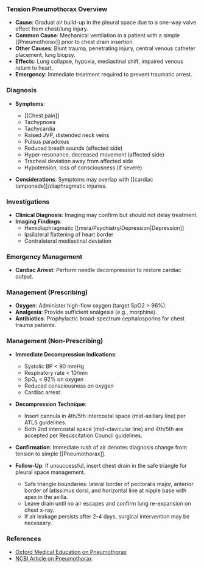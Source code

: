 ### Tension Pneumothorax Overview
- **Cause**: Gradual air build-up in the pleural space due to a one-way valve effect from chest/lung injury.
- **Common Cause**: Mechanical ventilation in a patient with a simple [[Pneumothorax]] prior to chest drain insertion.
- **Other Causes**: Blunt trauma, penetrating injury, central venous catheter placement, lung biopsy.
- **Effects**: Lung collapse, hypoxia, mediastinal shift, impaired venous return to heart.
- **Emergency**: Immediate treatment required to prevent traumatic arrest.

### Diagnosis
- **Symptoms**:
  - [[Chest pain]]
  - Tachypnoea
  - Tachycardia
  - Raised JVP, distended neck veins
  - Pulsus paradoxus
  - Reduced breath sounds (affected side)
  - Hyper-resonance, decreased movement (affected side)
  - Tracheal deviation away from affected side
  - Hypotension, loss of consciousness (if severe)

- **Considerations**: Symptoms may overlap with [[cardiac tamponade]]/diaphragmatic injuries.

### Investigations
- **Clinical Diagnosis**: Imaging may confirm but should not delay treatment.
- **Imaging Findings**:
  - Hemidiaphragmatic [[msra/Psychiatry/Depression|Depression]]
  - Ipsilateral flattening of heart border
  - Contralateral mediastinal deviation

### Emergency Management
- **Cardiac Arrest**: Perform needle decompression to restore cardiac output.

### Management (Prescribing)
- **Oxygen**: Administer high-flow oxygen (target SpO2 > 96%).
- **Analgesia**: Provide sufficient analgesia (e.g., morphine).
- **Antibiotics**: Prophylactic broad-spectrum cephalosporins for chest trauma patients.

### Management (Non-Prescribing)
- **Immediate Decompression Indications**:
  - Systolic BP < 90 mmHg
  - Respiratory rate < 10/min
  - SpO₂ < 92% on oxygen
  - Reduced consciousness on oxygen
  - Cardiac arrest

- **Decompression Technique**:
  - Insert cannula in 4th/5th intercostal space (mid-axillary line) per ATLS guidelines.
  - Both 2nd intercostal space (mid-clavicular line) and 4th/5th are accepted per Resuscitation Council guidelines.
  
- **Confirmation**: Immediate rush of air denotes diagnosis change from tension to simple [[Pneumothorax]].

- **Follow-Up**: If unsuccessful, insert chest drain in the safe triangle for pleural space management.
  - Safe triangle boundaries: lateral border of pectoralis major, anterior border of latissimus dorsi, and horizontal line at nipple base with apex in the axilla.
  - Leave drain until no air escapes and confirm lung re-expansion on chest x-ray.
  - If air leakage persists after 2-4 days, surgical intervention may be necessary. 

### References
- [Oxford Medical Education on Pneumothorax](http://www.oxfordmedicaleducation.com/respiratory/pneumothorax/)
- [NCBI Article on Pneumothorax](https://www.ncbi.nlm.nih.gov/pmc/articles/PMC4203989/)